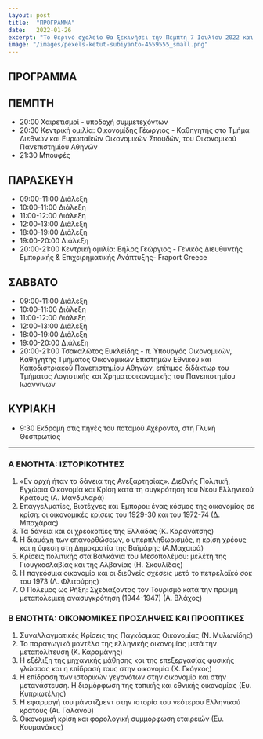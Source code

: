 ```yaml
---
layout: post
title:  "ΠΡΟΓΡΑΜΜΑ"
date:   2022-01-26
excerpt: "Το θερινό σχολείο θα ξεκινήσει την Πέμπτη 7 Ιουλίου 2022 και θα ολοκληρωθεί την Κυριακή 10 Ιουλίου 2022"
image: "/images/pexels-ketut-subiyanto-4559555_small.png"
---
```


## ΠΡΟΓΡΑΜΜΑ 

## ΠΕΜΠΤΗ

* 20:00 Χαιρετισμοί - υποδοχή συμμετεχόντων
* 20:30 Κεντρική ομιλία: Οικονομίδης Γέωργιος - Καθηγητής  στο Τμήμα Διεθνών και Ευρωπαϊκών Οικονομικών Σπουδών, του Οικονομικού Πανεπιστημίου Αθηνών
* 21:30 Μπουφές

## ΠΑΡΑΣΚΕΥΗ

* 09:00-11:00 Διάλεξη
* 10:00-11:00 Διάλεξη
* 11:00-12:00 Διάλεξη
* 12:00-13:00 Διάλεξη
* 18:00-19:00 Διάλεξη
* 19:00-20:00 Διάλεξη
* 20:00-21:00 Κεντρική ομιλία: Βήλος Γεώργιος - Γενικός Διευθυντής Εμπορικής & Επιχειρηματικής Ανάπτυξης- Fraport Greece

## ΣΑΒΒΑΤΟ

* 09:00-11:00 Διάλεξη
* 10:00-11:00 Διάλεξη
* 11:00-12:00 Διάλεξη
* 12:00-13:00 Διάλεξη
* 18:00-19:00 Διάλεξη
* 19:00-20:00 Διάλεξη
* 20:00-21:00 Τσακαλώτος Ευκλείδης - π. Υπουργός Οικονομικών, Καθηγητής Τμήματος Οικονομικών Επιστημών Εθνικού και Καποδιστριακού Πανεπιστημίου Αθηνών, επίτιμος διδάκτωρ του Τμήματος Λογιστικής και Χρηματοοικονομικής του Πανεπιστημίου Ιωαννίνων

## ΚΥΡΙΑΚΗ

* 9:30 Εκδρομή στις πηγές του ποταμού Αχέροντα, στη Γλυκή Θεσπρωτίας 

---

### Α ΕΝΟΤΗΤΑ: ΙΣΤΟΡΙΚΟΤΗΤΕΣ

1. «Εν αρχή ήταν τα δάνεια της Ανεξαρτησίας». Διεθνής Πολιτική, Εγχώρια Οικονομία και Κρίση κατά τη συγκρότηση του Νέου Ελληνικού Κράτους (Α. Μανδυλαρά)
2. Επαγγελματίες, Βιοτέχνες και Έμποροι: ένας κόσμος της οικονομίας σε κρίση: οι οικονομικές κρίσεις του 1929-30 και του 1972-74 (Δ. Μπαχάρας)
3. Τα δάνεια και οι χρεοκοπίες της Ελλάδας (Κ. Καρανάτσης)
4. Η διαμάχη των επανορθώσεων, ο υπερπληθωρισμός, η κρίση χρέους και η ύφεση στη Δημοκρατία της Βαϊμάρης (A.Μαχαιρά)
5. Κρίσεις πολιτικής στα Βαλκάνια του Μεσοπολέμου: μελέτη της Γιουγκοσλαβίας και της Αλβανίας (Η. Σκουλίδας)
6. Η παγκόσμια οικονομία και οι διεθνείς σχέσεις μετά το πετρελαϊκό σοκ του 1973 (Λ. Φλιτούρης)
7. Ο Πόλεμος ως Ρήξη: Σχεδιάζοντας τον Τουρισμό κατά την πρώιμη μεταπολεμική ανασυγκρότηση (1944-1947) (Α. Βλάχος)


### Β ΕΝΟΤΗΤΑ: ΟΙΚΟΝΟΜΙΚΕΣ ΠΡΟΣΛΗΨΕΙΣ ΚΑΙ ΠΡΟΟΠΤΙΚΕΣ
1. Συναλλαγματικές Κρίσεις της Παγκόσμιας Οικονομίας (Ν.  Μυλωνίδης)
2. Το παραγωγικό μοντέλο της ελληνικής οικονομίας μετά την μεταπολίτευση (Κ. Καραμάνης)
3. Η εξέλιξη της μηχανικής μάθησης και της επεξεργασίας φυσικής γλώσσας και η επίδρασή τους στην οικονομία (Χ. Γκόγκος)
4. Η επίδραση των ιστορικών γεγονότων στην οικονομία και στην μετανάστευση. Η διαμόρφωση της τοπικής και εθνικής οικονομίας (Ευ. Κυπριωτέλης)
5. Η εφαρμογή του μάνατζμεντ  στην ιστορία του νεότερου Ελληνικού κράτους (Αι. Γαλανού)
6. Οικονομική κρίση και φορολογική συμμόρφωση εταιρειών (Ευ. Κουμανάκος)


<!-- ## Features
### Auto-Generating Sitemap
The sitemap is auto generated! Just simply change the front matter of each site. It looks like so...
```
sitemap:
    priority: 0.7
    lastmod: 2017-11-02
    changefreq: weekly
```
### Formspring integration
The contact form below each page on the footer actually collects information! Just change your email address in the ```_config.yml``` file! -->
